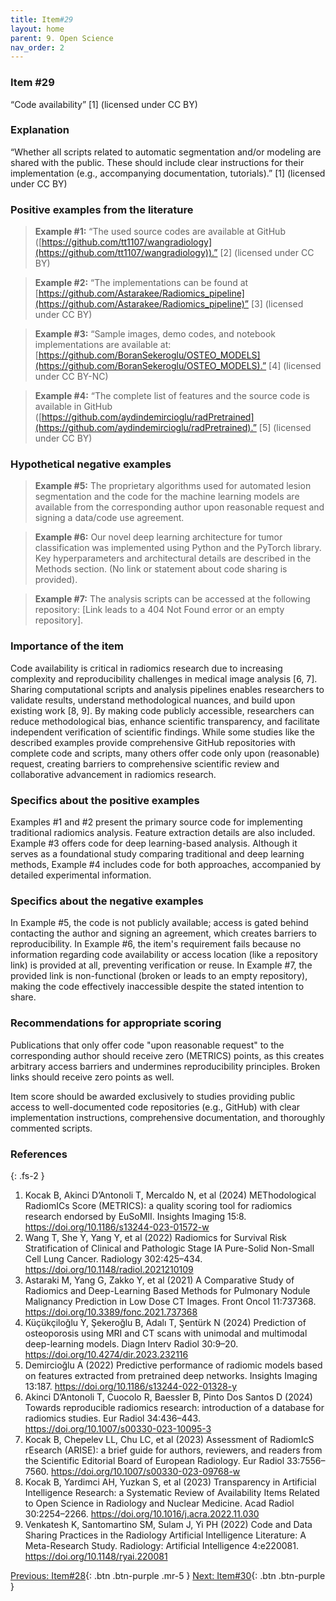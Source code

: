 ```yaml
---
title: Item#29
layout: home
parent: 9. Open Science
nav_order: 2
---
```


### Item #29
“Code availability” [1] (licensed under CC BY)

### Explanation
“Whether all scripts related to automatic segmentation and/or modeling are shared with the public. These should include clear instructions for their implementation (e.g., accompanying documentation, tutorials).” [1] (licensed under CC BY)

### Positive examples from the literature
> **Example #1:** “The used source codes are available at GitHub ([https://github.com/tt1107/wangradiology](https://github.com/tt1107/wangradiology)).” [2] (licensed under CC BY)

> **Example #2:** “The implementations can be found at [https://github.com/Astarakee/Radiomics_pipeline](https://github.com/Astarakee/Radiomics_pipeline)” [3] (licensed under CC BY)

> **Example #3:** “Sample images, demo codes, and notebook implementations are available at: [https://github.com/BoranSekeroglu/OSTEO_MODELS](https://github.com/BoranSekeroglu/OSTEO_MODELS).” [4] (licensed under CC BY-NC)

> **Example #4:** “The complete list of features and the source code is available in GitHub ([https://github.com/aydindemircioglu/radPretrained](https://github.com/aydindemircioglu/radPretrained).” [5] (licensed under CC BY)

### Hypothetical negative examples
> **Example #5:** The proprietary algorithms used for automated lesion segmentation and the code for the machine learning models are available from the corresponding author upon reasonable request and signing a data/code use agreement.

> **Example #6:** Our novel deep learning architecture for tumor classification was implemented using Python and the PyTorch library. Key hyperparameters and architectural details are described in the Methods section. (No link or statement about code sharing is provided).

> **Example #7:** The analysis scripts can be accessed at the following repository: [Link leads to a 404 Not Found error or an empty repository].

### Importance of the item
Code availability is critical in radiomics research due to increasing complexity and reproducibility challenges in medical image analysis [6, 7]. Sharing computational scripts and analysis pipelines enables researchers to validate results, understand methodological nuances, and build upon existing work [8, 9]. By making code publicly accessible, researchers can reduce methodological bias, enhance scientific transparency, and facilitate independent verification of scientific findings. While some studies like the described examples provide comprehensive GitHub repositories with complete code and scripts, many others offer code only upon (reasonable) request, creating barriers to comprehensive scientific review and collaborative advancement in radiomics research.

### Specifics about the positive examples
Examples #1 and #2 present the primary source code for implementing traditional radiomics analysis. Feature extraction details are also included. Example #3 offers code for deep learning-based analysis. Although it serves as a foundational study comparing traditional and deep learning methods, Example #4 includes code for both approaches, accompanied by detailed experimental information.

### Specifics about the negative examples
In Example #5, the code is not publicly available; access is gated behind contacting the author and signing an agreement, which creates barriers to reproducibility. In Example #6, the item's requirement fails because no information regarding code availability or access location (like a repository link) is provided at all, preventing verification or reuse. In Example #7, the provided link is non-functional (broken or leads to an empty repository), making the code effectively inaccessible despite the stated intention to share.

### Recommendations for appropriate scoring
Publications that only offer code "upon reasonable request" to the corresponding author should receive zero (METRICS) points, as this creates arbitrary access barriers and undermines reproducibility principles. Broken links should receive zero points as well.

Item score should be awarded exclusively to studies providing public access to well-documented code repositories (e.g., GitHub) with clear implementation instructions, comprehensive documentation, and thoroughly commented scripts. 

### References

{: .fs-2 }

1. 	Kocak B, Akinci D’Antonoli T, Mercaldo N, et al (2024) METhodological RadiomICs Score (METRICS): a quality scoring tool for radiomics research endorsed by EuSoMII. Insights Imaging 15:8. https://doi.org/10.1186/s13244-023-01572-w
2. 	Wang T, She Y, Yang Y, et al (2022) Radiomics for Survival Risk Stratification of Clinical and Pathologic Stage IA Pure-Solid Non-Small Cell Lung Cancer. Radiology 302:425–434. https://doi.org/10.1148/radiol.2021210109
3. 	Astaraki M, Yang G, Zakko Y, et al (2021) A Comparative Study of Radiomics and Deep-Learning Based Methods for Pulmonary Nodule Malignancy Prediction in Low Dose CT Images. Front Oncol 11:737368. https://doi.org/10.3389/fonc.2021.737368
4. 	Küçükçiloğlu Y, Şekeroğlu B, Adalı T, Şentürk N (2024) Prediction of osteoporosis using MRI and CT scans with unimodal and multimodal deep-learning models. Diagn Interv Radiol 30:9–20. https://doi.org/10.4274/dir.2023.232116
5. 	Demircioğlu A (2022) Predictive performance of radiomic models based on features extracted from pretrained deep networks. Insights Imaging 13:187. https://doi.org/10.1186/s13244-022-01328-y
6. 	Akinci D’Antonoli T, Cuocolo R, Baessler B, Pinto Dos Santos D (2024) Towards reproducible radiomics research: introduction of a database for radiomics studies. Eur Radiol 34:436–443. https://doi.org/10.1007/s00330-023-10095-3
7. 	Kocak B, Chepelev LL, Chu LC, et al (2023) Assessment of RadiomIcS rEsearch (ARISE): a brief guide for authors, reviewers, and readers from the Scientific Editorial Board of European Radiology. Eur Radiol 33:7556–7560. https://doi.org/10.1007/s00330-023-09768-w
8. 	Kocak B, Yardimci AH, Yuzkan S, et al (2023) Transparency in Artificial Intelligence Research: a Systematic Review of Availability Items Related to Open Science in Radiology and Nuclear Medicine. Acad Radiol 30:2254–2266. https://doi.org/10.1016/j.acra.2022.11.030
9. 	Venkatesh K, Santomartino SM, Sulam J, Yi PH (2022) Code and Data Sharing Practices in the Radiology Artificial                     Intelligence Literature: A Meta-Research Study. Radiology: Artificial Intelligence 4:e220081. https://doi.org/10.1148/ryai.220081

[Previous: Item#28](https://radiomic.github.io/METRICS-E3/docs/Open%20Science%20(Item%2028-30)/Item%2028.html){: .btn .btn-purple  .mr-5  }
[Next: Item#30](https://radiomic.github.io/METRICS-E3/docs/Open%20Science%20(Item%2028-30)/Item%2030.html){: .btn .btn-purple   }
